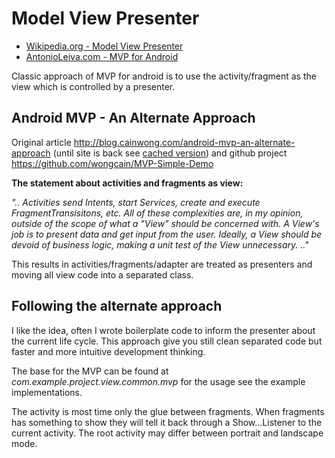 # Model View Presenter

* [Wikipedia.org - Model View Presenter](https://en.wikipedia.org/wiki/Model%E2%80%93view%E2%80%93presenter)
* [AntonioLeiva.com - MVP for Android](http://antonioleiva.com/mvp-android/)

Classic approach of MVP for android is to use the activity/fragment as the view which is controlled by a presenter.

## Android MVP - An Alternate Approach

Original article <http://blog.cainwong.com/android-mvp-an-alternate-approach> (until site is back see [cached version](http://webcache.googleusercontent.com/search?q=cache:OgfVapRjNRYJ:blog.cainwong.com/android-mvp-an-alternate-approach/))
and github project <https://github.com/wongcain/MVP-Simple-Demo>

**The statement about activities and fragments as view:**

*".. Activities send Intents, start Services, create and execute FragmentTransisitons, etc. All of these complexities are, in my opinion, outside of the scope of what a "View" should be concerned with. A View's job is to present data and get input from the user. Ideally, a View should be devoid of business logic, making a unit test of the View unnecessary. .."*

This results in activities/fragments/adapter are treated as presenters and moving all view code into a separated class.

## Following the alternate approach

I like the idea, often I wrote boilerplate code to inform the presenter about the current life cycle.
This approach give you still clean separated code but faster and more intuitive development thinking.

The base for the MVP can be found at *com.example.project.view.common.mvp* for the usage see the example implementations.


The activity is most time only the glue between fragments.
When fragments has something to show they will tell it back through a Show...Listener to the current activity.
The root activity may differ between portrait and landscape mode.